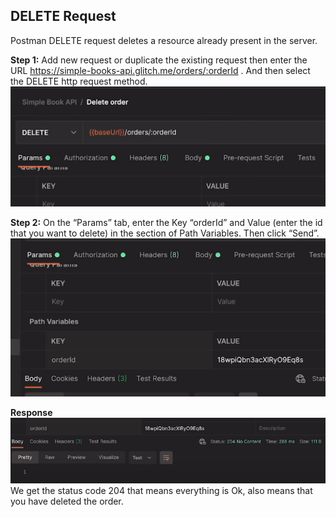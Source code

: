 ## DELETE Request

Postman DELETE request deletes a resource already present in the server.


**Step 1:** Add new request or duplicate the existing request then enter the URL https://simple-books-api.glitch.me/orders/:orderId . And then select the DELETE http request method.<br/>
![DR_Step1.png](https://github.com/lmx97/Postman_Beginners_Tutorial/blob/main/image/Delete_Request/DR_Step1.png)<br/>


**Step 2:** On the “Params” tab, enter the Key “orderId” and Value (enter the id that you want to delete) in the section of Path Variables. Then click “Send”.<br/>
![DR_Step2.png](https://github.com/lmx97/Postman_Beginners_Tutorial/blob/main/image/Delete_Request/DR_Step2.png)<br/>


**Response**<br/>
![DR_Response.png](https://github.com/lmx97/Postman_Beginners_Tutorial/blob/main/image/Delete_Request/DR_Response.png)<br/>
We get the status code 204 that means everything is Ok, also means that you have deleted the order.